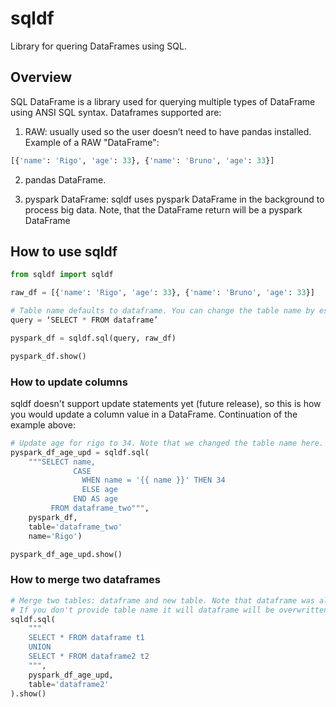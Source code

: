 # sqldf
Library for quering DataFrames using SQL.

## Overview
SQL DataFrame is a library used for querying multiple types of DataFrame using ANSI SQL syntax. Dataframes supported are: 
1. RAW: usually used so the user doesn’t need to have pandas installed. Example of a RAW "DataFrame":
```python
[{'name': 'Rigo', 'age': 33}, {'name': 'Bruno', 'age': 33}]
```

2. pandas DataFrame.

3. pyspark DataFrame: sqldf uses pyspark DataFrame in the background to process big data. Note, that the DataFrame return will be a pyspark DataFrame

## How to use sqldf
```python
from sqldf import sqldf

raw_df = [{'name': 'Rigo', 'age': 33}, {'name': 'Bruno', 'age': 33}]

# Table name defaults to dataframe. You can change the table name by especifying table in sqldf.sql()
query = ‘SELECT * FROM dataframe’

pyspark_df = sqldf.sql(query, raw_df)

pyspark_df.show()
```

### How to update columns
sqldf doesn't support update statements yet (future release), so this is how you would update a column value in a DataFrame.
Continuation of the example above:
```python
# Update age for rigo to 34. Note that we changed the table name here.
pyspark_df_age_upd = sqldf.sql(
	"""SELECT name,
			  CASE
				WHEN name = '{{ name }}' THEN 34
				ELSE age
			  END AS age
		 FROM dataframe_two""",
	pyspark_df,
	table='dataframe_two'
	name='Rigo')

pyspark_df_age_upd.show()
```

### How to merge two dataframes
```python
# Merge two tables: dataframe and new table. Note that dataframe was already added on the first example. dataframe2 is added now.
# If you don't provide table name it will dataframe will be overwritten with this new query.
sqldf.sql(
	"""
	SELECT * FROM dataframe t1
	UNION
	SELECT * FROM dataframe2 t2
	""",
	pyspark_df_age_upd,
	table='dataframe2'
).show()
```

